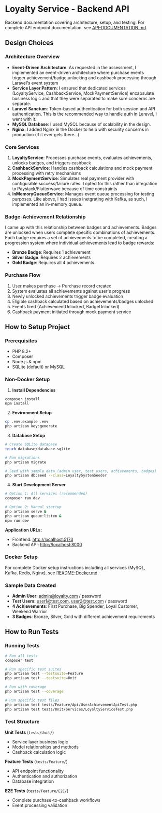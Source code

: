 # Loyalty Service - Backend API

Backend documentation covering architecture, setup, and testing. For complete API endpoint documentation, see [API-DOCUMENTATION.md](API-DOCUMENTATION.md).

## Design Choices

### Architecture Overview

- **Event-Driven Architecture**: As requested in the assessment, I implemented an event-driven architecture where purchase events trigger achievement/badge unlocking and cashback processing through Laravel's event system
- **Service Layer Pattern**: I ensured that dedicated services (LoyaltyService, CashbackService, MockPaymentService) encapsulate business logic and that they were separated to make sure concerns are separate.
- **Laravel Sanctum**: Token-based authentication for both session and API authentication. This is the recommended way to handle auth in Laravel, I went with it.
- **MySQL Database**: I used MySQL because of scalability in the design.
- **Nginx**: I added Nginx in the Docker to help with security concerns in production (if it ever gets there...)

### Core Services

1. **LoyaltyService**: Processes purchase events, evaluates achievements, unlocks badges, and triggers cashback
2. **CashbackService**: Handles cashback calculations and mock payment processing with retry mechanisms
3. **MockPaymentService**: Simulates real payment provider with configurable success/failure rates. I opted for this rather than integration to Paystack/Flutterwave because of time constraints
4. **InMemoryQueueService**: Manages event queue processing for testing purposes. Like above, I had issues inetgrating with Kafka, as such, I implemented an in-memory queue.

### Badge-Achievement Relationship

I came up with this relationship between badges and achievements. Badges are unlocked when users complete specific combinations of achievements. Each badge requires a set of achievements to be completed, creating a progression system where individual achievements lead to badge rewards:

- **Bronze Badge**: Requires 1 achievement
- **Silver Badge**: Requires 2 achievements  
- **Gold Badge**: Requires all 4 achievements

### Purchase Flow

1. User makes purchase → Purchase record created
2. System evaluates all achievements against user's progress
3. Newly unlocked achievements trigger badge evaluation
4. Eligible cashback calculated based on achievements/badges unlocked
5. Events fired (AchievementUnlocked, BadgeUnlocked)
6. Cashback payment initiated through mock payment service

## How to Setup Project

### Prerequisites

- PHP 8.2+
- Composer
- Node.js & npm
- SQLite (default) or MySQL

### Non-Docker Setup

1. **Install Dependencies**

```bash
composer install
npm install
```

2. **Environment Setup**

```bash
cp .env.example .env
php artisan key:generate
```

3. **Database Setup**

```bash
# Create SQLite database
touch database/database.sqlite

# Run migrations
php artisan migrate

# Seed with sample data (admin user, test users, achievements, badges)
php artisan db:seed --class=LoyaltySystemSeeder
```

4. **Start Development Server**

```bash
# Option 1: All services (recommended)
composer run dev

# Option 2: Manual startup
php artisan serve &
php artisan queue:listen &
npm run dev
```

**Application URLs:**

- Frontend: <http://localhost:5173>
- Backend API: <http://localhost:8000>

### Docker Setup

For complete Docker setup instructions including all services (MySQL, Kafka, Redis, Nginx), see [README-Docker.md](README-Docker.md).

### Sample Data Created

- **Admin User**: <admin@loyalty.com> / password
- **Test Users**: <user1@test.com>, <user2@test.com> / password
- **4 Achievements**: First Purchase, Big Spender, Loyal Customer, Weekend Warrior
- **3 Badges**: Bronze, Silver, Gold with different achievement requirements

## How to Run Tests

### Running Tests

```bash
# Run all tests
composer test

# Run specific test suites
php artisan test --testsuite=Feature
php artisan test --testsuite=Unit

# Run with coverage
php artisan test --coverage

# Run specific test files
php artisan test tests/Feature/Api/UserAchievementApiTest.php
php artisan test tests/Unit/Services/LoyaltyServiceTest.php
```

### Test Structure

**Unit Tests** (`tests/Unit/`)

- Service layer business logic
- Model relationships and methods
- Cashback calculation logic

**Feature Tests** (`tests/Feature/`)

- API endpoint functionality
- Authentication and authorization
- Database integration

**E2E Tests** (`tests/Feature/E2E/`)

- Complete purchase-to-cashback workflows
- Event processing validation
